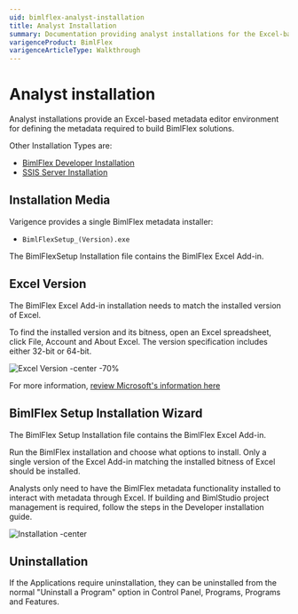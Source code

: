 ```yaml
---
uid: bimlflex-analyst-installation
title: Analyst Installation
summary: Documentation providing analyst installations for the Excel-based metadata editor environment for building BimlFlex solutions
varigenceProduct: BimlFlex
varigenceArticleType: Walkthrough
---
```

# Analyst installation

<!-- TODO: Delete as Analyst installation is no longer relevant -->
Analyst installations provide an Excel-based metadata editor environment for defining the metadata required to build BimlFlex solutions.

Other Installation Types are:

* [BimlFlex Developer Installation](xref:bimlflex-developer-installation)
* [SSIS Server Installation](xref:bimlflex-ssis-deployment-ssis-server-install)

## Installation Media

Varigence provides a single BimlFlex metadata installer:

* `BimlFlexSetup_(Version).exe`

The BimlFlexSetup Installation file contains the BimlFlex Excel Add-in.

## Excel Version

The BimlFlex Excel Add-in installation needs to match the installed version of Excel.

To find the installed version and its bitness, open an Excel spreadsheet, click File, Account and About Excel. The version specification includes either 32-bit or 64-bit.

![Excel Version -center -70%](images/bimlflex-ss-v5-excel-bitness.png "Excel Version")

For more information, [review Microsoft's information here](https://support.office.com/en-us/article/About-Office-What-version-of-Office-am-I-using-932788B8-A3CE-44BF-BB09-E334518B8B19)

## BimlFlex Setup Installation Wizard

The BimlFlex Setup Installation file contains the BimlFlex Excel Add-in.

Run the BimlFlex installation and choose what options to install. Only a single version of the Excel Add-in matching the installed bitness of Excel should be installed.

Analysts only need to have the BimlFlex metadata functionality installed to interact with metadata through Excel. If building and BimlStudio project management is required, follow the steps in the Developer installation guide.

![Installation -center](images/bimlflex-ss-v5-bimlflex-installer-install.png "Installation")

## Uninstallation

If the Applications require uninstallation, they can be uninstalled from the normal "Uninstall a Program" option in Control Panel, Programs, Programs and Features.
